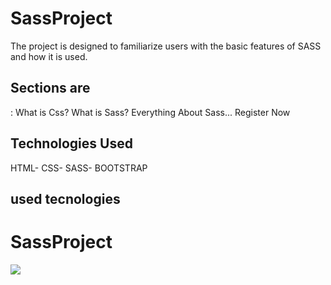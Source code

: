 <h1>SassProject</h1>
The project is designed to familiarize users with the basic features of SASS and how it is used. 
<h2>Sections are</h2> :
What is Css? 
What is Sass?
Everything About Sass... 
Register Now

<h2>Technologies Used</h2>
HTML- CSS- SASS- BOOTSTRAP


<h2>used tecnologies</h2>
<h1>SassProject</h1>

<img src="/images/html-scss.gif"/>
